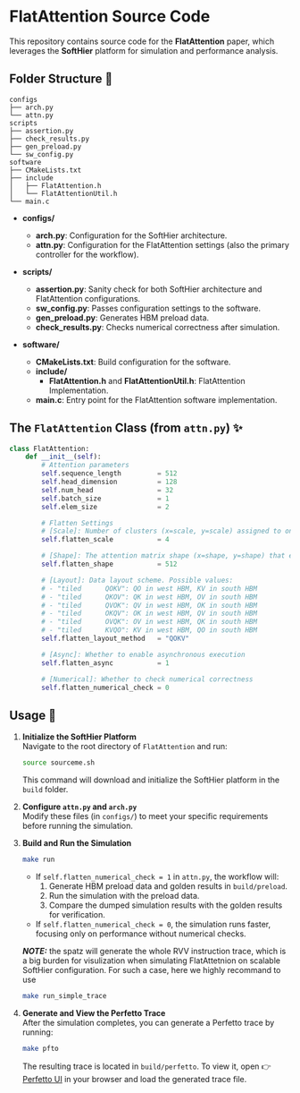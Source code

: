 # FlatAttention Source Code

This repository contains source code for the **FlatAttention** paper, which leverages the **SoftHier** platform for simulation and performance analysis.

## Folder Structure 📂

```plaintext
configs
├── arch.py
└── attn.py
scripts
├── assertion.py
├── check_results.py
├── gen_preload.py
└── sw_config.py
software
├── CMakeLists.txt
├── include
│   ├── FlatAttention.h
│   └── FlatAttentionUtil.h
└── main.c
```

- **configs/**
  - **arch.py**: Configuration for the SoftHier architecture.
  - **attn.py**: Configuration for the FlatAttention settings (also the primary controller for the workflow).
  
- **scripts/**
  - **assertion.py**: Sanity check for both SoftHier architecture and FlatAttention configurations.
  - **sw_config.py**: Passes configuration settings to the software.
  - **gen_preload.py**: Generates HBM preload data.
  - **check_results.py**: Checks numerical correctness after simulation.

- **software/**
  - **CMakeLists.txt**: Build configuration for the software.
  - **include/**
    - **FlatAttention.h** and **FlatAttentionUtil.h**: FlatAttention Implementation.
  - **main.c**: Entry point for the FlatAttention software implementation.

## The `FlatAttention` Class (from `attn.py`) ✨

```python
class FlatAttention:
    def __init__(self):
        # Attention parameters
        self.sequence_length         = 512
        self.head_dimension          = 128
        self.num_head                = 32
        self.batch_size              = 1
        self.elem_size               = 2

        # Flatten Settings
        # [Scale]: Number of clusters (x=scale, y=scale) assigned to one head. A set of clusters is referred to as a "Group."
        self.flatten_scale           = 4

        # [Shape]: The attention matrix shape (x=shape, y=shape) that each Group handles in each iteration.
        self.flatten_shape           = 512

        # [Layout]: Data layout scheme. Possible values:
        # - "tiled      QOKV": QO in west HBM, KV in south HBM
        # - "tiled      QKOV": QK in west HBM, OV in south HBM
        # - "tiled      QVOK": QV in west HBM, OK in south HBM
        # - "tiled      OKQV": OK in west HBM, QV in south HBM
        # - "tiled      OVQK": OV in west HBM, QK in south HBM
        # - "tiled      KVQO": KV in west HBM, QO in south HBM
        self.flatten_layout_method   = "QOKV"

        # [Async]: Whether to enable asynchronous execution
        self.flatten_async           = 1

        # [Numerical]: Whether to check numerical correctness
        self.flatten_numerical_check = 0
```

## Usage 🚀

1. **Initialize the SoftHier Platform**  
   Navigate to the root directory of `FlatAttention` and run:
   ```bash
   source sourceme.sh
   ```
   This command will download and initialize the SoftHier platform in the `build` folder.

2. **Configure `attn.py` and `arch.py`**  
   Modify these files (in `configs/`) to meet your specific requirements before running the simulation.

3. **Build and Run the Simulation**  
   ```bash
   make run
   ```
   - If `self.flatten_numerical_check = 1` in `attn.py`, the workflow will:
     1. Generate HBM preload data and golden results in `build/preload`.
     2. Run the simulation with the preload data.
     3. Compare the dumped simulation results with the golden results for verification.
   - If `self.flatten_numerical_check = 0`, the simulation runs faster, focusing only on performance without numerical checks.

   ***NOTE:*** the spatz will generate the whole RVV instruction trace, which is a big burden for visulization when simulating FlatAttetnion on scalable SoftHier configuration. For such a case, here we highly recommand to use
   ```bash
   make run_simple_trace
   ```

4. **Generate and View the Perfetto Trace**  
   After the simulation completes, you can generate a Perfetto trace by running:
   ```bash
   make pfto
   ```
   The resulting trace is located in `build/perfetto`. To view it, open 👉 [Perfetto UI](https://ui.perfetto.dev/) in your browser and load the generated trace file.
